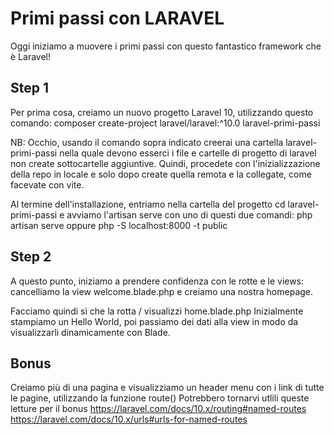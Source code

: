 # Primi passi con LARAVEL

Oggi iniziamo a muovere i primi passi con questo fantastico framework che è Laravel! 

## Step 1
Per prima cosa, creiamo un nuovo progetto Laravel 10,  utilizzando questo comando: composer create-project laravel/laravel:^10.0 laravel-primi-passi

 NB: Occhio, usando il comando sopra indicato creerai una cartella laravel-primi-passi nella quale devono esserci i file e cartelle di progetto di laravel non create sottocartelle aggiuntive. Quindi, procedete con l'inizializzazione della repo in locale e solo dopo create quella remota e la collegate, come facevate con vite.

Al termine dell'installazione, entriamo nella cartella del progetto cd laravel-primi-passi e avviamo l'artisan serve con uno di questi due comandi: php artisan serve oppure php -S localhost:8000 -t public

## Step 2
A questo punto, iniziamo a prendere confidenza con le rotte e le views: cancelliamo la view welcome.blade.php e creiamo una nostra homepage.

Facciamo quindi sì che la rotta / visualizzi home.blade.php Inizialmente stampiamo un Hello World, poi passiamo dei dati alla view in modo da visualizzarli dinamicamente con Blade.

## Bonus
Creiamo più di una pagina e visualizziamo un header menu con i link di tutte le pagine, utilizzando la funzione route()
Potrebbero tornarvi utlili queste letture per il bonus
https://laravel.com/docs/10.x/routing#named-routes
https://laravel.com/docs/10.x/urls#urls-for-named-routes